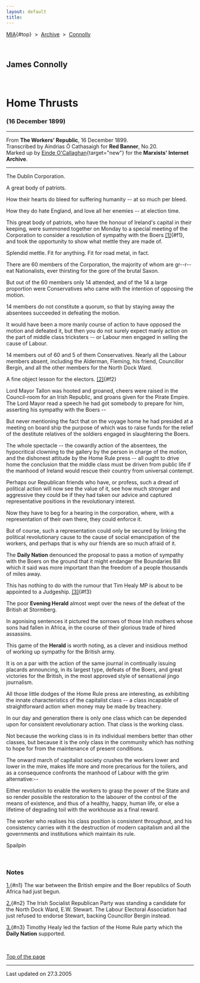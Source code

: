 ```yaml
---
layout: default
title: 
---
```

[MIA](../../../../index.htm){#top}  \> 
[Archive](../../../index.htm)  \>  [Connolly](../../index.htm)

 

## James Connolly

 

# Home Thrusts

### (16 December 1899)

------------------------------------------------------------------------

From **The Workers' Republic**, 16 December 1899.\
Transcribed by Aindrias Ó Cathasaigh for **Red Banner**, No.20.\
Marked up by [Einde
O'Callaghan](../../../../admin/volunteers/biographies/eocallaghan.htm){target="new"}
for the **Marxists' Internet Archive**.

------------------------------------------------------------------------

The Dublin Corporation.

A great body of patriots.

How their hearts do bleed for suffering humanity -- at so much per
bleed.

How they do hate England, and love all her enemies -- at election time.

This great body of patriots, who have the honour of Ireland's capital in
their keeping, were summoned together on Monday to a special meeting of
the Corporation to consider a resolution of sympathy with the Boers
[\[1\]](#n1){#f1}, and took the opportunity to show what mettle they are
made of.

Splendid mettle. Fit for anything. Fit for road metal, in fact.

There are 60 members of the Corporation, the majority of whom are
gr--r--eat Nationalists, ever thirsting for the gore of the brutal
Saxon.

But out of the 60 members only 14 attended, and of the 14 a large
proportion were Conservatives who came with the intention of opposing
the motion.

14 members do not constitute a quorum, so that by staying away the
absentees succeeded in defeating the motion.

It would have been a more manly course of action to have opposed the
motion and defeated it, but then you do not surely expect manly action
on the part of middle class tricksters -- or Labour men engaged in
selling the cause of Labour.

14 members out of 60 and 5 of them Conservatives. Nearly all the Labour
members absent, including the Alderman, Fleming, his friend, Councillor
Bergin, and all the other members for the North Dock Ward.

A fine object lesson for the electors. [\[2\]](#n2){#f2}

Lord Mayor Tallon was hooted and groaned, cheers were raised in the
Council-room for an Irish Republic, and groans given for the Pirate
Empire. The Lord Mayor read a speech he had got somebody to prepare for
him, asserting his sympathy with the Boers --

But never mentioning the fact that on the voyage home he had presided at
a meeting on board ship the purpose of which was to raise funds for the
relief of the destitute relatives of the soldiers engaged in
slaughtering the Boers.

The whole spectacle -- the cowardly action of the absentees, the
hypocritical clowning to the gallery by the person in charge of the
motion, and the dishonest attitude by the Home Rule press -- all ought
to drive home the conclusion that the middle class must be driven from
public life if the manhood of Ireland would rescue their country from
universal contempt.

Perhaps our Republican friends who have, or profess, such a dread of
political action will now see the value of it, see how much stronger and
aggressive they could be if they had taken our advice and captured
representative positions in the revolutionary interest.

Now they have to beg for a hearing in the corporation, where, with a
representation of their own there, they could enforce it.

But of course, such a representation could only be secured by linking
the political revolutionary cause to the cause of social emancipation of
the workers, and perhaps that is why our friends are so much afraid of
it.

The **Daily Nation** denounced the proposal to pass a motion of sympathy
with the Boers on the ground that it might endanger the Boundaries Bill
which it said was more important than the freedom of a people thousands
of miles away.

This has nothing to do with the rumour that Tim Healy MP is about to be
appointed to a Judgeship. [\[3\]](#n3){#f3}

The poor **Evening Herald** almost wept over the news of the defeat of
the British at Stormberg.

In agonising sentences it pictured the sorrows of those Irish mothers
whose sons had fallen in Africa, in the course of their glorious trade
of hired assassins.

This game of the **Herald** is worth noting, as a clever and insidious
method of working up sympathy for the British army.

It is on a par with the action of the same journal in continually
issuing placards announcing, in its largest type, defeats of the Boers,
and great victories for the British, in the most approved style of
sensational jingo journalism.

All those little dodges of the Home Rule press are interesting, as
exhibiting the innate characteristics of the capitalist class -- a class
incapable of straightforward action when money may be made by treachery.

In our day and generation there is only one class which can be depended
upon for consistent revolutionary action. That class is the working
class.

Not because the working class is in its individual members better than
other classes, but because it is the only class in the community which
has nothing to hope for from the maintenance of present conditions.

The onward march of capitalist society crushes the workers lower and
lower in the mire, makes life more and more precarious for the toilers,
and as a consequence confronts the manhood of Labour with the grim
alternative:--

Either revolution to enable the workers to grasp the power of the State
and so render possible the restoration to the labourer of the control of
the means of existence, and thus of a healthy, happy, human life, or
else a lifetime of degrading toil with the workhouse as a final reward.

The worker who realises his class position is consistent throughout, and
his consistency carries with it the destruction of modern capitalism and
all the governments and institutions which maintain its rule.

Spailpín

 

### Notes

[1.](#f1){#n1} The war between the British empire and the Boer republics
of South Africa had just begun.

[2.](#f2){#n2} The Irish Socialist Republican Party was standing a
candidate for the North Dock Ward, E.W. Stewart. The Labour Electoral
Association had just refused to endorse Stewart, backing Councillor
Bergin instead.

[3.](#f3){#n3} Timothy Healy led the faction of the Home Rule party
which the **Daily Nation** supported.

 

[Top of the page](#top)

------------------------------------------------------------------------

Last updated on 27.3.2005
